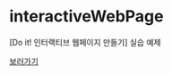 # interactiveWebPage

[Do it! 인터랙티브 웹페이지 만들기] 실습 예제

<a href="https://minna1025.github.io/interactiveWebPage" _target="blink">보러가기</a>
